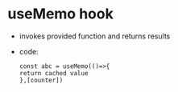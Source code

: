 # useMemo hook

- invokes provided function and returns results
- code:

      const abc = useMemo(()=>{
      return cached value
      },[counter])
